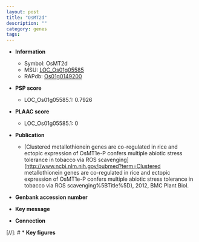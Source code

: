```yaml
---
layout: post
title: "OsMT2d"
description: ""
category: genes
tags: 
---
```


* **Information**  
    + Symbol: OsMT2d  
    + MSU: [LOC_Os01g05585](http://rice.plantbiology.msu.edu/cgi-bin/ORF_infopage.cgi?orf=LOC_Os01g05585)  
    + RAPdb: [Os01g0149200](http://rapdb.dna.affrc.go.jp/viewer/gbrowse_details/irgsp1?name=Os01g0149200)  

* **PSP score**  
    + LOC_Os01g05585.1: 0.7926 

* **PLAAC score**  
    + LOC_Os01g05585.1: 0 

* **Publication**  
    + [Clustered metallothionein genes are co-regulated in rice and ectopic expression of OsMT1e-P confers multiple abiotic stress tolerance in tobacco via ROS scavenging](http://www.ncbi.nlm.nih.gov/pubmed?term=Clustered metallothionein genes are co-regulated in rice and ectopic expression of OsMT1e-P confers multiple abiotic stress tolerance in tobacco via ROS scavenging%5BTitle%5D), 2012, BMC Plant Biol.

* **Genbank accession number**  

* **Key message**  

* **Connection**  

[//]: # * **Key figures**  



